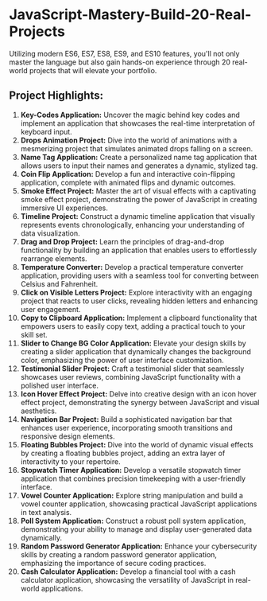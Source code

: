 # JavaScript-Mastery-Build-20-Real-Projects
Utilizing modern ES6, ES7, ES8, ES9, and ES10 features, you'll not only master the language but also gain hands-on experience through 20 real-world projects that will elevate your portfolio.

## Project Highlights:
1. **Key-Codes Application:** Uncover the magic behind key codes and implement an application that showcases the real-time interpretation of keyboard input.
2. **Drops Animation Project:** Dive into the world of animations with a mesmerizing project that simulates animated drops falling on a screen.
3. **Name Tag Application:** Create a personalized name tag application that allows users to input their names and generates a dynamic, stylized tag.
4. **Coin Flip Application:** Develop a fun and interactive coin-flipping application, complete with animated flips and dynamic outcomes.
5. **Smoke Effect Project:** Master the art of visual effects with a captivating smoke effect project, demonstrating the power of JavaScript in creating immersive UI experiences.
6. **Timeline Project:** Construct a dynamic timeline application that visually represents events chronologically, enhancing your understanding of data visualization.
7. **Drag and Drop Project:** Learn the principles of drag-and-drop functionality by building an application that enables users to effortlessly rearrange elements.
8. **Temperature Converter:** Develop a practical temperature converter application, providing users with a seamless tool for converting between Celsius and Fahrenheit.
9. **Click on Visible Letters Project:** Explore interactivity with an engaging project that reacts to user clicks, revealing hidden letters and enhancing user engagement.
10. **Copy to Clipboard Application:** Implement a clipboard functionality that empowers users to easily copy text, adding a practical touch to your skill set.
11. **Slider to Change BG Color Application:** Elevate your design skills by creating a slider application that dynamically changes the background color, emphasizing the power of user interface customization.
12. **Testimonial Slider Project:** Craft a testimonial slider that seamlessly showcases user reviews, combining JavaScript functionality with a polished user interface.
13. **Icon Hover Effect Project:** Delve into creative design with an icon hover effect project, demonstrating the synergy between JavaScript and visual aesthetics.
14. **Navigation Bar Project:** Build a sophisticated navigation bar that enhances user experience, incorporating smooth transitions and responsive design elements.
15. **Floating Bubbles Project:** Dive into the world of dynamic visual effects by creating a floating bubbles project, adding an extra layer of interactivity to your repertoire.
16. **Stopwatch Timer Application:** Develop a versatile stopwatch timer application that combines precision timekeeping with a user-friendly interface.
17. **Vowel Counter Application:** Explore string manipulation and build a vowel counter application, showcasing practical JavaScript applications in text analysis.
18. **Poll System Application:** Construct a robust poll system application, demonstrating your ability to manage and display user-generated data dynamically.
19. **Random Password Generator Application:** Enhance your cybersecurity skills by creating a random password generator application, emphasizing the importance of secure coding practices.
20. **Cash Calculator Application:** Develop a financial tool with a cash calculator application, showcasing the versatility of JavaScript in real-world applications.
